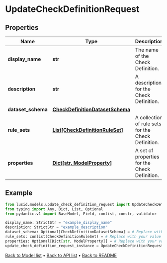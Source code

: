 # UpdateCheckDefinitionRequest

## Properties
Name | Type | Description | Notes
------------ | ------------- | ------------- | -------------
**display_name** | **str** | The name of the Check Definition. | 
**description** | **str** | A description for the Check Definition. | 
**dataset_schema** | [**CheckDefinitionDatasetSchema**](CheckDefinitionDatasetSchema.md) |  | [optional] 
**rule_sets** | [**List[CheckDefinitionRuleSet]**](CheckDefinitionRuleSet.md) | A collection of rule sets for the Check Definition. | 
**properties** | [**Dict[str, ModelProperty]**](ModelProperty.md) | A set of properties for the Check Definition. | [optional] 
## Example

```python
from lusid.models.update_check_definition_request import UpdateCheckDefinitionRequest
from typing import Any, Dict, List, Optional
from pydantic.v1 import BaseModel, Field, conlist, constr, validator

display_name: StrictStr = "example_display_name"
description: StrictStr = "example_description"
dataset_schema: Optional[CheckDefinitionDatasetSchema] = # Replace with your value
rule_sets: conlist(CheckDefinitionRuleSet) = # Replace with your value
properties: Optional[Dict[str, ModelProperty]] = # Replace with your value
update_check_definition_request_instance = UpdateCheckDefinitionRequest(display_name=display_name, description=description, dataset_schema=dataset_schema, rule_sets=rule_sets, properties=properties)

```

[Back to Model list](../README.md#documentation-for-models) &#8226; [Back to API list](../README.md#documentation-for-api-endpoints) &#8226; [Back to README](../README.md)


